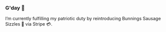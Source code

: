 ### G'day 👋

I’m currently fulfilling my patriotic duty by reintroducing Bunnings Sausage Sizzles 🌭 via Stripe 💳.

